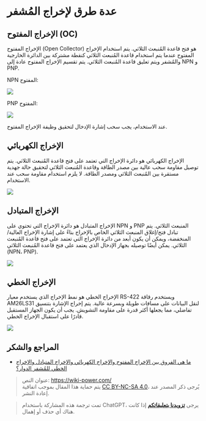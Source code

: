# عدة طرق لإخراج المُشفر

## الإخراج المفتوح (OC)

الإخراج المفتوح (Open Collector) هو فتح قاعدة المُنبعث الثلاثي. يتم استخدام الإخراج المفتوح عندما يتم استخدام قاعدة المُنبعث الثلاثي كنقطة مشتركة بين الدائرة الخارجية والمُشفر ويتم تعليق قاعدة المُنبعث الثلاثي. يتم تقسيم الإخراج المفتوح عادة إلى NPN و PNP.

NPN المفتوح:

![](https://img.wiki-power.com/d/wiki-media/img/20211208154257.png)

PNP المفتوح:

![](https://img.wiki-power.com/d/wiki-media/img/20211208154320.png)

عند الاستخدام، يجب سحب إشارة الإدخال لتحقيق وظيفة الإخراج المفتوح.

## الإخراج الكهربائي

الإخراج الكهربائي هو دائرة الإخراج التي تعتمد على فتح قاعدة المُنبعث الثلاثي. يتم توصيل مقاومة سحب عالية بين مصدر الطاقة وقاعدة المُنبعث الثلاثي لتحقيق حالة جهدية مستقرة بين المُنبعث الثلاثي ومصدر الطاقة. لا يلزم استخدام مقاومة سحب عند الاستخدام.

![](https://img.wiki-power.com/d/wiki-media/img/20211208154330.png)

## الإخراج المتبادل

الإخراج المتبادل هو دائرة الإخراج التي تحتوي على NPN و PNP المنبعث الثلاثي. يتم تبادل فتح/إغلاق المنبعث الثلاثي الخاص بالإخراج بناءً على إشارة الإخراج العالية/المنخفضة، ويمكن أن يكون أبعد من دائرة الإخراج التي تعتمد على فتح قاعدة المُنبعث الثلاثي. يمكن أيضًا توصيله بجهاز الإدخال الذي يعتمد على فتح قاعدة المُنبعث الثلاثي (NPN، PNP).

![](https://img.wiki-power.com/d/wiki-media/img/20211208154343.png)

## الإخراج الخطي

الإخراج الخطي هو نمط الإخراج الذي يستخدم معيار RS-422 ويستخدم رقاقة AM26LS31 لنقل البيانات على مسافات طويلة وبسرعة عالية. يتم إخراج الإشارة بتنسيق تفاضلي، مما يجعلها أكثر قدرة على مقاومة التشويش. يجب أن يكون الجهاز المستقبل قادرًا على استقبال الإخراج الخطي.

![](https://img.wiki-power.com/d/wiki-media/img/20211208154352.png)

## المراجع والشكر

- [ما هي الفروق بين الإخراج المفتوح والإخراج الكهربائي والإخراج المتبادل والإخراج الخطي للمُشفر الدوار؟](https://blog.csdn.net/xuyaosong/article/details/78351208)

> عنوان النص: <https://wiki-power.com/>  
> يتم حماية هذا المقال بموجب اتفاقية [CC BY-NC-SA 4.0](https://creativecommons.org/licenses/by/4.0/deed.zh)، يُرجى ذكر المصدر عند إعادة النشر.

> تمت ترجمة هذه المشاركة باستخدام ChatGPT، يرجى [**تزويدنا بتعليقاتكم**](https://github.com/linyuxuanlin/Wiki_MkDocs/issues/new) إذا كانت هناك أي حذف أو إهمال.